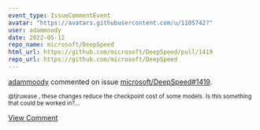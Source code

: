 ```yaml
---
event_type: IssueCommentEvent
avatar: "https://avatars.githubusercontent.com/u/1105742?"
user: adammoody
date: 2022-05-12
repo_name: microsoft/DeepSpeed
html_url: https://github.com/microsoft/DeepSpeed/pull/1419
repo_url: https://github.com/microsoft/DeepSpeed
---
```


<a href='https://github.com/adammoody' target='_blank'>adammoody</a> commented on issue <a href='https://github.com/microsoft/DeepSpeed/pull/1419' target='_blank'>microsoft/DeepSpeed#1419</a>.

<small>@tjruwase , these changes reduce the checkpoint cost of some models.  Is this something that could be worked in?...</small>

<a href='https://github.com/microsoft/DeepSpeed/pull/1419' target='_blank'>View Comment</a>